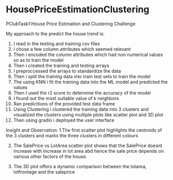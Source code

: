 # HousePriceEstimationClustering
PClubTask1:House Price Estimation and Clustering Challenge

My approach to the predict the house trend is:
1. I read in the testing and training csv files
2. I chose a few column attributes which seemed relevant
3. Then i encoded the column attributes which had non numerical values so as to train the model
4. Then i created the training and testing arrays
5. I preproccessed the arrays to standardize the data
6. Then i split the training data into train test sets to train the model
7. The using KNN i fit the training data into the ML model and predicted the values
8. Then I used the r2 score to determine the accuracy of the model
9. I found out the most suitable value of k neighbors
10. Ran predicitions of the provided test data frame
11. Using Clustering i clustered the training data into 3 clusters and visualized the clusters using multiple plots like scatter plot and 3D plot
12. Then using gradio i deployed the user interface


Insight and Observation:
1.The first scatter plot highlights the centroids of the 3 clusters and marks the three clusters in different colours

2. The SalePrice vs LotArea scatter plot shows that the SalePrice doesnt increase with increase in lot area abd hence the sale price depends on various other factors of the house.

3. The 3D plot offers a dynamic comparison between the lotarea, lotfrontage and the saleprice
